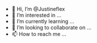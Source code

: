 - 👋 Hi, I’m @Justineflex
- 👀 I’m interested in ...
- 🌱 I’m currently learning ...
- 💞️ I’m looking to collaborate on ...
- 📫 How to reach me ...

<!---
Justineflex/Justineflex is a ✨ special ✨ repository because its `README.md` (this file) appears on your GitHub profile.
You can click the Preview link to take a look at your changes.
--->
